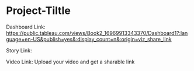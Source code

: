 # Project-Tiltle

Dashboard Link: https://public.tableau.com/views/Book2_16969913343370/Dashboard1?:language=en-US&publish=yes&:display_count=n&:origin=viz_share_link

Story Link: 

Video Link: Upload your video and get a sharable link 
